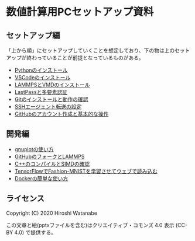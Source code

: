 # 数値計算用PCセットアップ資料

## セットアップ編

「上から順」にセットアップしていくことを想定しており、下の物は上のセットアップが終わっていることが前提となっているものがある。

* [Pythonのインストール](python/README.md)
* [VSCodeのインストール](vscode/README.md)
* [LAMMPSとVMDのインストール](lammps/README.md)
* [LastPassと多要素認証](lastpass/README.md)
* [Gitのインストールと動作の確認](git/README.md)
* [SSHエージェント転送の設定](ssh/README.md)
* [GitHubのアカウント作成と基本的な操作](github/README.md)

## 開発編

* [gnuplotの使い方](gnuplot/README.md)
* [GitHubのフォークとLAMMPS](github_lammps/README.md)
* [C++のコンパイルとSIMDの確認](simd/README.md)
* [TensorFlowでFashion-MNISTを学習させてウェブで読み込む](tensorflow/README.md)
* [Dockerの簡単な使い方](docker/README.md)

## ライセンス

Copyright (C) 2020 Hiroshi Watanabe

この文章と絵(pptxファイルを含む)はクリエイティブ・コモンズ 4.0 表示 (CC-BY 4.0) で提供する。

